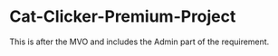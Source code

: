 # Cat-Clicker-Premium-Project
This is after the MVO and includes the Admin part of the requirement.
